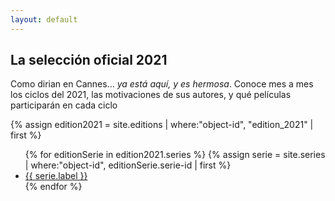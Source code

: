 ```yaml
---
layout: default
---
```


## La selección oficial 2021

Como dirian en Cannes... *ya está aquí, y es hermosa*. Conoce mes a mes los ciclos del 2021, las motivaciones de sus autores, y qué películas participarán en cada ciclo

{% assign edition2021 = site.editions | where:"object-id", "edition_2021"  | first %}

<ul class="edition">
	{% for editionSerie in edition2021.series %}
		{% assign serie = site.series | where:"object-id", editionSerie.serie-id | first %}
		<li class="edition--serie">
			<a class="edition--serie__link" href="{{ serie.url }}">{{ serie.label }}</a>
		</li>
	{% endfor %}
</ul>